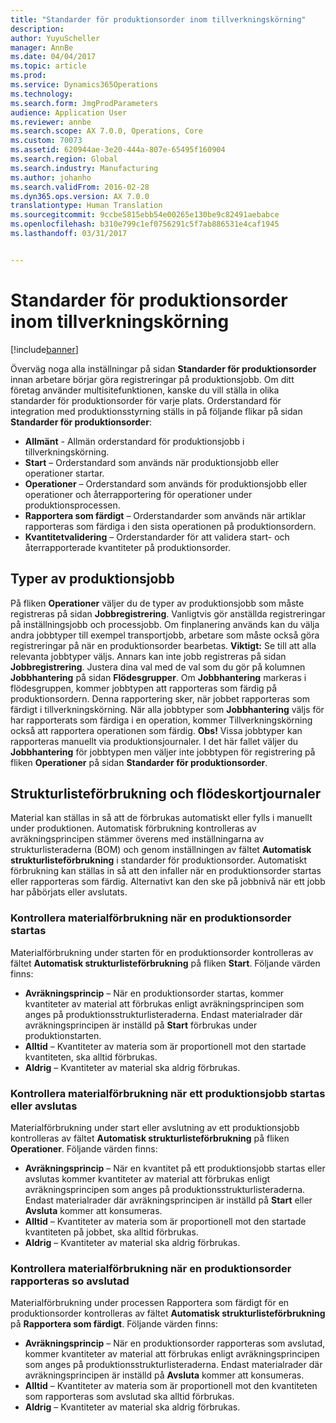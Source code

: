 ```yaml
---
title: "Standarder för produktionsorder inom tillverkningskörning"
description: 
author: YuyuScheller
manager: AnnBe
ms.date: 04/04/2017
ms.topic: article
ms.prod: 
ms.service: Dynamics365Operations
ms.technology: 
ms.search.form: JmgProdParameters
audience: Application User
ms.reviewer: annbe
ms.search.scope: AX 7.0.0, Operations, Core
ms.custom: 70073
ms.assetid: 620944ae-3e20-444a-807e-65495f160904
ms.search.region: Global
ms.search.industry: Manufacturing
ms.author: johanho
ms.search.validFrom: 2016-02-28
ms.dyn365.ops.version: AX 7.0.0
translationtype: Human Translation
ms.sourcegitcommit: 9ccbe5815ebb54e00265e130be9c82491aebabce
ms.openlocfilehash: b310e799c1ef0756291c5f7ab886531e4caf1945
ms.lasthandoff: 03/31/2017


---
```


# <a name="production-order-defaults-in-manufacturing-execution"></a>Standarder för produktionsorder inom tillverkningskörning

[!include[banner](../includes/banner.md)]




Överväg noga alla inställningar på sidan **Standarder för produktionsorder** innan arbetare börjar göra registreringar på produktionsjobb. Om ditt företag använder multisitefunktionen, kanske du vill ställa in olika standarder för produktionsorder för varje plats. Orderstandard för integration med produktionsstyrning ställs in på följande flikar på sidan **Standarder för produktionsorder**:

-   **Allmänt** - Allmän orderstandard för produktionsjobb i tillverkningskörning.
-   **Start** – Orderstandard som används när produktionsjobb eller operationer startar.
-   **Operationer** – Orderstandard som används för produktionsjobb eller operationer och återrapportering för operationer under produktionsprocessen.
-   **Rapportera som färdigt** – Orderstandarder som används när artiklar rapporteras som färdiga i den sista operationen på produktionsordern.
-   **Kvantitetvalidering** – Orderstandarder för att validera start- och återrapporterade kvantiteter på produktionsorder.

## <a name="types-of-production-jobs"></a>Typer av produktionsjobb
På fliken **Operationer** väljer du de typer av produktionsjobb som måste registreras på sidan **Jobbregistrering**. Vanligtvis gör anställda registreringar på inställningsjobb och processjobb. Om finplanering används kan du välja andra jobbtyper till exempel transportjobb, arbetare som måste också göra registreringar på när en produktionsorder bearbetas. **Viktigt:** Se till att alla relevanta jobbtyper väljs. Annars kan inte jobb registreras på sidan **Jobbregistrering**. Justera dina val med de val som du gör på kolumnen **Jobbhantering** på sidan **Flödesgrupper**. Om **Jobbhantering** markeras i flödesgruppen, kommer jobbtypen att rapporteras som färdig på produktionsordern. Denna rapportering sker, när jobbet rapporteras som färdigt i tillverkningskörning. När alla jobbtyper som **Jobbhantering** väljs för har rapporterats som färdiga i en operation, kommer Tillverkningskörning också att rapportera operationen som färdig. **Obs!** Vissa jobbtyper kan rapporteras manuellt via produktionsjournaler. I det här fallet väljer du **Jobbhantering** för jobbtypen men väljer inte jobbtypen för registrering på fliken **Operationer** på sidan **Standarder för produktionsorder**.

## <a name="bom-consumption-and-picking-list-journals"></a>Strukturlisteförbrukning och flödeskortjournaler
Material kan ställas in så att de förbrukas automatiskt eller fylls i manuellt under produktionen. Automatisk förbrukning kontrolleras av avräkningsprincipen stämmer överens med inställningarna av strukturlisteraderna (BOM) och genom inställningen av fältet **Automatisk strukturlisteförbrukning** i standarder för produktionsorder. Automatiskt förbrukning kan ställas in så att den infaller när en produktionsorder startas eller rapporteras som färdig. Alternativt kan den ske på jobbnivå när ett jobb har påbörjats eller avslutats.

### <a name="controlling-material-consumption-when-a-production-order-is-started"></a>Kontrollera materialförbrukning när en produktionsorder startas

Materialförbrukning under starten för en produktionsorder kontrolleras av fältet **Automatisk strukturlisteförbrukning** på fliken **Start**. Följande värden finns:

-   **Avräkningsprincip** – När en produktionsorder startas, kommer kvantiteter av material att förbrukas enligt avräkningsprincipen som anges på produktionsstrukturlisteraderna. Endast materialrader där avräkningsprincipen är inställd på **Start** förbrukas under produktionstarten.
-   **Alltid** – Kvantiteter av materia som är proportionell mot den startade kvantiteten, ska alltid förbrukas.
-   **Aldrig** – Kvantiteter av material ska aldrig förbrukas.

### <a name="controlling-material-consumption-when-a-production-job-is-started-or-completed"></a>Kontrollera materialförbrukning när ett produktionsjobb startas eller avslutas

Materialförbrukning under start eller avslutning av ett produktionsjobb kontrolleras av fältet **Automatisk strukturlisteförbrukning** på fliken **Operationer**. Följande värden finns:

-   **Avräkningsprincip** – När en kvantitet på ett produktionsjobb startas eller avslutas kommer kvantiteter av material att förbrukas enligt avräkningsprincipen som anges på produktionsstrukturlisteraderna. Endast materialrader där avräkningsprincipen är inställd på **Start** eller **Avsluta** kommer att konsumeras.
-   **Alltid** – Kvantiteter av materia som är proportionell mot den startade kvantiteten på jobbet, ska alltid förbrukas.
-   **Aldrig** – Kvantiteter av material ska aldrig förbrukas.

### <a name="controlling-material-consumption-when-a-production-order-is-reported-as-finished"></a>Kontrollera materialförbrukning när en produktionsorder rapporteras so avslutad

Materialförbrukning under processen Rapportera som färdigt för en produktionsorder kontrolleras av fältet **Automatisk strukturlisteförbrukning** på **Rapportera som färdigt**. Följande värden finns:

-   **Avräkningsprincip** – När en produktionsorder rapporteras som avslutad, kommer kvantiteter av material att förbrukas enligt avräkningsprincipen som anges på produktionsstrukturlisteraderna. Endast materialrader där avräkningsprincipen är inställd på **Avsluta** kommer att konsumeras.
-   **Alltid** – Kvantiteter av materia som är proportionell mot den kvantiteten som rapporteras som avslutad ska alltid förbrukas.
-   **Aldrig** – Kvantiteter av material ska aldrig förbrukas.






